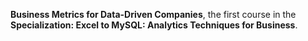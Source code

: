 **Business Metrics for Data-Driven Companies**, the first course in the **Specialization: Excel to MySQL: Analytics Techniques for Business**. 
